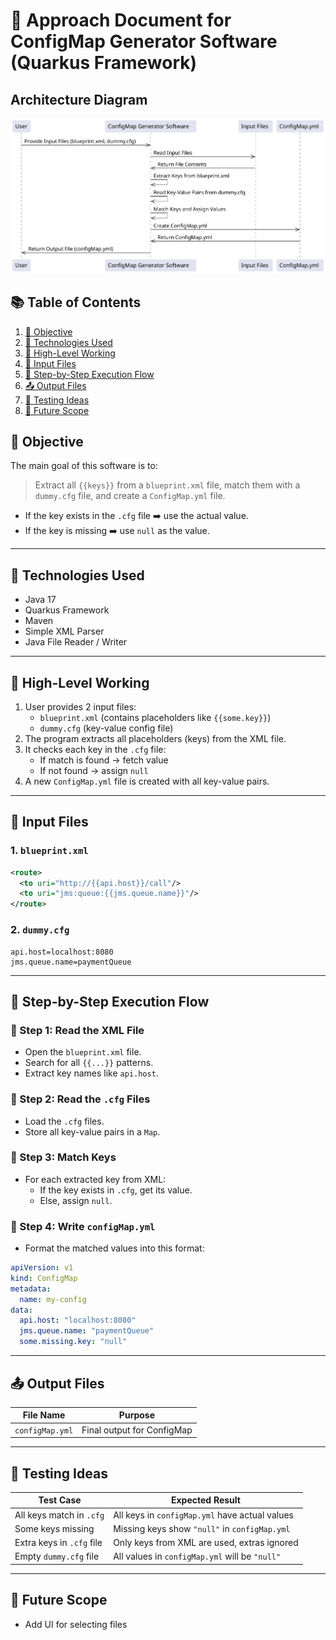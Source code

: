 # 🧾 Approach Document for ConfigMap Generator Software (Quarkus Framework)

## Architecture Diagram
![architecture diagram](architecture.svg)

## 📚 Table of Contents
1. [🎯 Objective](#-objective)
2. [🔧 Technologies Used](#-technologies-used)
3. [🧠 High-Level Working](#-high-level-working)
4. [📁 Input Files](#-input-files)
5. [🚀 Step-by-Step Execution Flow](#-step-by-step-execution-flow)
6. [📤 Output Files](#-output-files)
7. [🧪 Testing Ideas](#-testing-ideas)
8. [📌 Future Scope](#-future-scope)

## 🎯 Objective
The main goal of this software is to:

> Extract all `{{keys}}` from a `blueprint.xml` file, match them with a `dummy.cfg` file, and create a `ConfigMap.yml` file.

- If the key exists in the `.cfg` file ➡️ use the actual value.
- If the key is missing ➡️ use `null` as the value.

---

## 🔧 Technologies Used
- Java 17
- Quarkus Framework
- Maven
- Simple XML Parser
- Java File Reader / Writer

---

## 🧠 High-Level Working
1. User provides 2 input files:
   - `blueprint.xml` (contains placeholders like `{{some.key}}`)
   - `dummy.cfg` (key-value config file)
2. The program extracts all placeholders (keys) from the XML file.
3. It checks each key in the `.cfg` file:
   - If match is found → fetch value
   - If not found → assign `null`
4. A new `ConfigMap.yml` file is created with all key-value pairs.

---

## 📁 Input Files

### 1. `blueprint.xml`
```xml
<route>
  <to uri="http://{{api.host}}/call"/>
  <to uri="jms:queue:{{jms.queue.name}}"/>
</route>
```

### 2. `dummy.cfg`
```properties
api.host=localhost:8080
jms.queue.name=paymentQueue
```

---

## 🚀 Step-by-Step Execution Flow

### 🥇 Step 1: Read the XML File
- Open the `blueprint.xml` file.
- Search for all `{{...}}` patterns.
- Extract key names like `api.host`.

### 🥈 Step 2: Read the `.cfg` Files
- Load the `.cfg` files.
- Store all key-value pairs in a `Map`.

### 🥉 Step 3: Match Keys
- For each extracted key from XML:
  - If the key exists in `.cfg`, get its value.
  - Else, assign `null`.

### 🏁 Step 4: Write `configMap.yml`
- Format the matched values into this format:
```yaml
apiVersion: v1
kind: ConfigMap
metadata:
  name: my-config
data:
  api.host: "localhost:8080"
  jms.queue.name: "paymentQueue"
  some.missing.key: "null"
```

---

## 📤 Output Files

| File Name             | Purpose                            |
|----------------------|-------------------------------------|
| `configMap.yml`       | Final output for ConfigMap         |

---

## 🧪 Testing Ideas

| Test Case                        | Expected Result                                    |
|----------------------------------|----------------------------------------------------|
| All keys match in `.cfg`         | All keys in `configMap.yml` have actual values     |
| Some keys missing                | Missing keys show `"null"` in `configMap.yml`      |
| Extra keys in `.cfg` file        | Only keys from XML are used, extras ignored        |
| Empty `dummy.cfg` file           | All values in `configMap.yml` will be `"null"`     |

---

## 📌 Future Scope
- Add UI for selecting files
